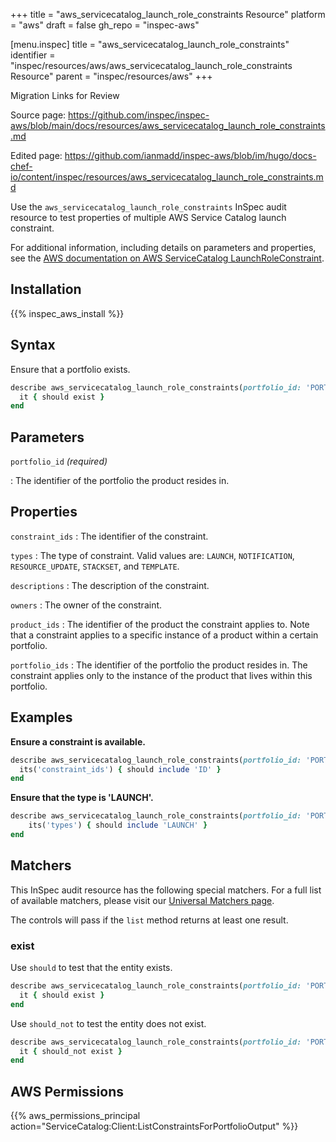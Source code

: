 +++
title = "aws_servicecatalog_launch_role_constraints Resource"
platform = "aws"
draft = false
gh_repo = "inspec-aws"

[menu.inspec]
title = "aws_servicecatalog_launch_role_constraints"
identifier = "inspec/resources/aws/aws_servicecatalog_launch_role_constraints Resource"
parent = "inspec/resources/aws"
+++

<div class="admonition-note">
<p class="admonition-note-title">Migration Links for Review</p>
<div class="admonition-note-text">
<p>Source page: <a href="https://github.com/inspec/inspec-aws/blob/main/docs/resources/aws_servicecatalog_launch_role_constraints.md">https://github.com/inspec/inspec-aws/blob/main/docs/resources/aws_servicecatalog_launch_role_constraints.md</a></p>
<p>Edited page: <a href="https://github.com/ianmadd/inspec-aws/blob/im/hugo/docs-chef-io/content/inspec/resources/aws_servicecatalog_launch_role_constraints.md">https://github.com/ianmadd/inspec-aws/blob/im/hugo/docs-chef-io/content/inspec/resources/aws_servicecatalog_launch_role_constraints.md</a></p>
</div>
</div>


Use the `aws_servicecatalog_launch_role_constraints` InSpec audit resource to test properties of multiple AWS Service Catalog launch constraint.

For additional information, including details on parameters and properties, see the [AWS documentation on AWS ServiceCatalog LaunchRoleConstraint](https://docs.aws.amazon.com/AWSCloudFormation/latest/UserGuide/aws-resource-servicecatalog-launchroleconstraint.html).

## Installation

{{% inspec_aws_install %}}

## Syntax

Ensure that a portfolio exists.

```ruby
describe aws_servicecatalog_launch_role_constraints(portfolio_id: 'PORTFOLIO_ID') do
  it { should exist }
end
```

## Parameters

`portfolio_id` _(required)_

: The identifier of the portfolio the product resides in.

## Properties

`constraint_ids`
: The identifier of the constraint.

`types`
: The type of constraint. Valid values are: `LAUNCH`, `NOTIFICATION`, `RESOURCE_UPDATE`, `STACKSET`, and `TEMPLATE`.

`descriptions`
: The description of the constraint.

`owners`
: The owner of the constraint.

`product_ids`
: The identifier of the product the constraint applies to. Note that a constraint applies to a specific instance of a product within a certain portfolio.

`portfolio_ids`
: The identifier of the portfolio the product resides in. The constraint applies only to the instance of the product that lives within this portfolio.

## Examples

**Ensure a constraint is available.**

```ruby
describe aws_servicecatalog_launch_role_constraints(portfolio_id: 'PORTFOLIO_ID') do
  its('constraint_ids') { should include 'ID' }
end
```

**Ensure that the type is 'LAUNCH'.**

```ruby
describe aws_servicecatalog_launch_role_constraints(portfolio_id: 'PORTFOLIO_ID') do
    its('types') { should include 'LAUNCH' }
end
```

## Matchers

This InSpec audit resource has the following special matchers. For a full list of available matchers, please visit our [Universal Matchers page](https://www.inspec.io/docs/reference/matchers/).

The controls will pass if the `list` method returns at least one result.

### exist

Use `should` to test that the entity exists.

```ruby
describe aws_servicecatalog_launch_role_constraints(portfolio_id: 'PORTFOLIO_ID') do
  it { should exist }
end
```

Use `should_not` to test the entity does not exist.

```ruby
describe aws_servicecatalog_launch_role_constraints(portfolio_id: 'PORTFOLIO_ID') do
  it { should_not exist }
end
```

## AWS Permissions

{{% aws_permissions_principal action="ServiceCatalog:Client:ListConstraintsForPortfolioOutput" %}}
